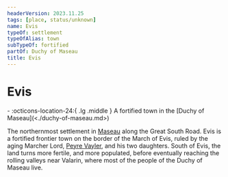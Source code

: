 ```yaml
---
headerVersion: 2023.11.25
tags: [place, status/unknown]
name: Evis
typeOf: settlement
typeOfAlias: town
subTypeOf: fortified
partOf: Duchy of Maseau
title: Evis
---
```

# Evis
<div class="grid cards ext-narrow-margin ext-one-column" markdown>
-    :octicons-location-24:{ .lg .middle } A fortified town in the [Duchy of Maseau](<./duchy-of-maseau.md>)  
</div>


The northernmost settlement in [Maseau](<./duchy-of-maseau.md>) along the Great South Road. Evis is a fortified frontier town on the border of the March of Evis, ruled by the aging Marcher Lord, [Peyre Vayler](<../../../people/sembarans/peyre-vayler.md>), and his two daughters. South of Evis, the land turns more fertile, and more populated, before eventually reaching the rolling valleys near Valarin, where most of the people of the Duchy of Maseau live.